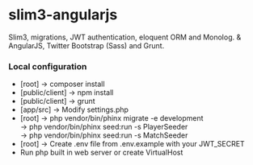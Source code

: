 # slim3-angularjs

Slim3, migrations, JWT authentication, eloquent ORM and Monolog.
&
AngularJS, Twitter Bootstrap (Sass) and Grunt.

### Local configuration

* [root] -> composer install
* [public/client] -> npm install
* [public/client] -> grunt
* [app/src] -> Modify settings.php
* [root] -> php vendor/bin/phinx migrate -e development  
    	  -> php vendor/bin/phinx seed:run -s PlayerSeeder  
    	  -> php vendor/bin/phinx seed:run -s MatchSeeder
* [root] -> Create .env file from .env.example with your JWT_SECRET
* Run php built in web server or create VirtualHost
